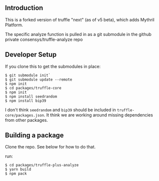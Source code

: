 Introduction
------------

This is a forked version of truffle "next" (as of v5 beta), which adds Mythril Platform.

The specific analyze function is pulled in as a git submodule in the github private consensys/truffle-analyze repo

Developer Setup
---------------


If you clone this to get the submodules in place:

```console
$ git submodule init`
$ git submodule update --remote
$ npm init
$ cd packages/truffle-core
$ npm init
$ npm install seedrandom
$ npm install bip39
```

I don't think `seedrandom` and `bip39` should be included in
`truffle-core/packages.json`. It think we are working around
missing dependencies from other packages.


Building a package
------------------

Clone the repo. See below for how to do that.

run:

```
$ cd packages/truffle-plus-analyze
$ yarn build
$ npm pack
```
